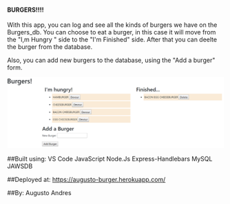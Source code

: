 #### BURGERS!!!!

With this app, you can log and see all the kinds of burgers we have on the Burgers_db. You can choose to eat a burger, in this case it will move from the "I,m Hungry " side to the "I'm Finished" side. After that you can deelte the burger from the database. 

Also, you can add new burgers to the database, using the "Add a burger" form.

![Burger](public\assets\img\Burger.png)

##Built using:  VS Code
                JavaScript
                Node.Js
                Express-Handlebars
                MySQL
                JAWSDB

##Deployed at: https://augusto-burger.herokuapp.com/

##By: Augusto Andres
                
